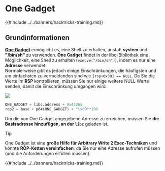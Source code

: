 # One Gadget

{{#include ../../banners/hacktricks-training.md}}

## Grundinformationen

[**One Gadget**](https://github.com/david942j/one_gadget) ermöglicht es, eine Shell zu erhalten, anstatt **system** und **"/bin/sh"** zu verwenden. **One Gadget** findet in der libc-Bibliothek eine Möglichkeit, eine Shell zu erhalten (`execve("/bin/sh")`), indem es nur eine **Adresse** verwendet.\
Normalerweise gibt es jedoch einige Einschränkungen, die häufigsten und am einfachsten zu vermeidenden sind wie `[rsp+0x30] == NULL`. Da Sie die Werte im **RSP** kontrollieren, müssen Sie nur einige weitere NULL-Werte senden, damit die Einschränkung umgangen wird.

![](<../../images/image (615).png>)
```python
ONE_GADGET = libc.address + 0x4526a
rop2 = base + p64(ONE_GADGET) + "\x00"*100
```
Um die von One Gadget angegebene Adresse zu erreichen, müssen Sie **die Basisadresse hinzufügen, an der `libc`** geladen ist.

> [!TIP]
> One Gadget ist eine **große Hilfe für Arbitrary Write 2 Exec-Techniken** und könnte **ROP-Ketten vereinfachen**, da Sie nur eine Adresse aufrufen müssen (und die Anforderungen erfüllen müssen).

{{#include ../../banners/hacktricks-training.md}}
